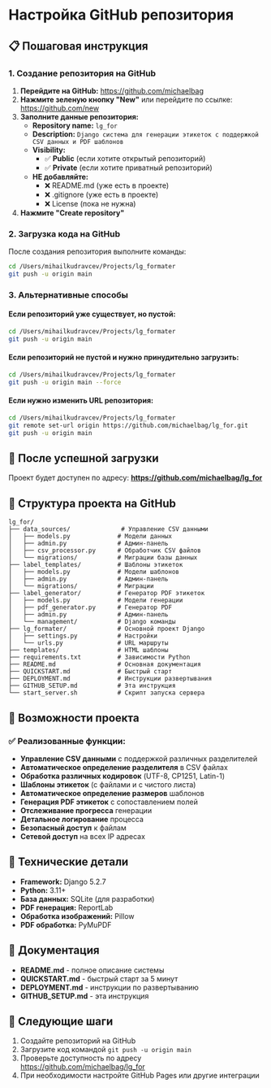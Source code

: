 # Настройка GitHub репозитория

## 📋 Пошаговая инструкция

### 1. Создание репозитория на GitHub

1. **Перейдите на GitHub:** https://github.com/michaelbag
2. **Нажмите зеленую кнопку "New"** или перейдите по ссылке: https://github.com/new
3. **Заполните данные репозитория:**
   - **Repository name:** `lg_for`
   - **Description:** `Django система для генерации этикеток с поддержкой CSV данных и PDF шаблонов`
   - **Visibility:** 
     - ✅ **Public** (если хотите открытый репозиторий)
     - ✅ **Private** (если хотите приватный репозиторий)
   - **НЕ добавляйте:**
     - ❌ README.md (уже есть в проекте)
     - ❌ .gitignore (уже есть в проекте)
     - ❌ License (пока не нужна)
4. **Нажмите "Create repository"**

### 2. Загрузка кода на GitHub

После создания репозитория выполните команды:

```bash
cd /Users/mihailkudravcev/Projects/lg_formater
git push -u origin main
```

### 3. Альтернативные способы

#### Если репозиторий уже существует, но пустой:
```bash
cd /Users/mihailkudravcev/Projects/lg_formater
git push -u origin main
```

#### Если репозиторий не пустой и нужно принудительно загрузить:
```bash
cd /Users/mihailkudravcev/Projects/lg_formater
git push -u origin main --force
```

#### Если нужно изменить URL репозитория:
```bash
cd /Users/mihailkudravcev/Projects/lg_formater
git remote set-url origin https://github.com/michaelbag/lg_for.git
git push -u origin main
```

## 🔗 После успешной загрузки

Проект будет доступен по адресу: **https://github.com/michaelbag/lg_for**

## 📁 Структура проекта на GitHub

```
lg_for/
├── data_sources/              # Управление CSV данными
│   ├── models.py             # Модели данных
│   ├── admin.py              # Админ-панель
│   ├── csv_processor.py      # Обработчик CSV файлов
│   └── migrations/           # Миграции базы данных
├── label_templates/          # Шаблоны этикеток
│   ├── models.py             # Модели шаблонов
│   ├── admin.py              # Админ-панель
│   └── migrations/           # Миграции
├── label_generator/          # Генератор PDF этикеток
│   ├── models.py             # Модели генерации
│   ├── pdf_generator.py      # Генератор PDF
│   ├── admin.py              # Админ-панель
│   └── management/           # Django команды
├── lg_formater/              # Основной проект Django
│   ├── settings.py           # Настройки
│   └── urls.py               # URL маршруты
├── templates/                # HTML шаблоны
├── requirements.txt          # Зависимости Python
├── README.md                 # Основная документация
├── QUICKSTART.md             # Быстрый старт
├── DEPLOYMENT.md             # Инструкции развертывания
├── GITHUB_SETUP.md           # Эта инструкция
└── start_server.sh           # Скрипт запуска сервера
```

## 🚀 Возможности проекта

### ✅ Реализованные функции:
- **Управление CSV данными** с поддержкой различных разделителей
- **Автоматическое определение разделителя** в CSV файлах
- **Обработка различных кодировок** (UTF-8, CP1251, Latin-1)
- **Шаблоны этикеток** (с файлами и с чистого листа)
- **Автоматическое определение размеров** шаблонов
- **Генерация PDF этикеток** с сопоставлением полей
- **Отслеживание прогресса** генерации
- **Детальное логирование** процесса
- **Безопасный доступ** к файлам
- **Сетевой доступ** на всех IP адресах

## 🔧 Технические детали

- **Framework:** Django 5.2.7
- **Python:** 3.11+
- **База данных:** SQLite (для разработки)
- **PDF генерация:** ReportLab
- **Обработка изображений:** Pillow
- **PDF обработка:** PyMuPDF

## 📖 Документация

- **README.md** - полное описание системы
- **QUICKSTART.md** - быстрый старт за 5 минут
- **DEPLOYMENT.md** - инструкции по развертыванию
- **GITHUB_SETUP.md** - эта инструкция

## 🎯 Следующие шаги

1. Создайте репозиторий на GitHub
2. Загрузите код командой `git push -u origin main`
3. Проверьте доступность по адресу https://github.com/michaelbag/lg_for
4. При необходимости настройте GitHub Pages или другие интеграции
